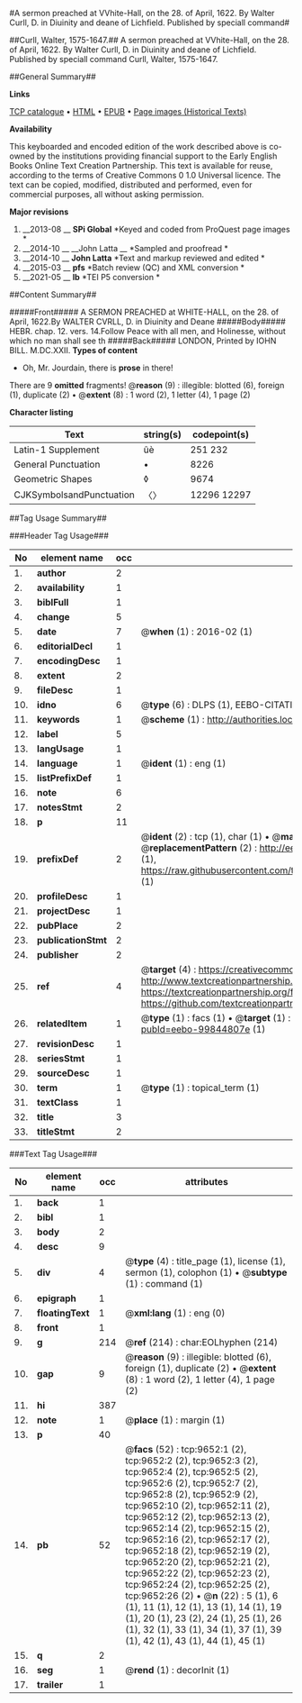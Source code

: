 #A sermon preached at VVhite-Hall, on the 28. of April, 1622. By Walter Curll, D. in Diuinity and deane of Lichfield. Published by speciall command#

##Curll, Walter, 1575-1647.##
A sermon preached at VVhite-Hall, on the 28. of April, 1622. By Walter Curll, D. in Diuinity and deane of Lichfield. Published by speciall command
Curll, Walter, 1575-1647.

##General Summary##

**Links**

[TCP catalogue](http://www.ota.ox.ac.uk/tcp/)  • 
[HTML](http://tei.it.ox.ac.uk/tcp/Texts-HTML/free/A19/A19715.html)  • 
[EPUB](http://tei.it.ox.ac.uk/tcp/Texts-EPUB/free/A19/A19715.epub) • 
[Page images (Historical Texts)](https://historicaltexts.jisc.ac.uk/eebo-99844807e)

**Availability**

This keyboarded and encoded edition of the work described above is co-owned by the
    institutions providing financial support to the Early English Books Online Text Creation
    Partnership. This text is available for reuse, according to the terms of  Creative Commons 0 1.0 Universal
    licence. The text can be copied, modified, distributed and performed, even for commercial
    purposes, all without asking permission.

**Major revisions**

1. __2013-08 __ __SPi Global__ *Keyed and coded from ProQuest page images *
1. __2014-10 __ __John Latta __ *Sampled and proofread *
1. __2014-10 __ __John Latta__ *Text and markup reviewed and edited *
1. __2015-03 __ __pfs__ *Batch review (QC) and XML conversion *
1. __2021-05 __ __lb__ *TEI P5 conversion *

##Content Summary##

#####Front#####
A SERMON PREACHED at WHITE-HALL, on the 28. of April, 1622.By WALTER CVRLL, D. in Diuinity and Deane
#####Body#####
HEBR. chap. 12. vers. 14.Follow Peace with all men, and Holinesse, without which no man shall see th
#####Back#####
LONDON, Printed by IOHN BILL. M.DC.XXII.
**Types of content**

  * Oh, Mr. Jourdain, there is **prose** in there!

There are 9 **omitted** fragments! 
 @__reason__ (9) : illegible: blotted (6), foreign (1), duplicate (2)  •  @__extent__ (8) : 1 word (2), 1 letter (4), 1 page (2)

**Character listing**


|Text|string(s)|codepoint(s)|
|---|---|---|
|Latin-1 Supplement|ûè|251 232|
|General Punctuation|•|8226|
|Geometric Shapes|◊|9674|
|CJKSymbolsandPunctuation|〈〉|12296 12297|

##Tag Usage Summary##

###Header Tag Usage###

|No|element name|occ|attributes|
|---|---|---|---|
|1.|__author__|2||
|2.|__availability__|1||
|3.|__biblFull__|1||
|4.|__change__|5||
|5.|__date__|7| @__when__ (1) : 2016-02 (1)|
|6.|__editorialDecl__|1||
|7.|__encodingDesc__|1||
|8.|__extent__|2||
|9.|__fileDesc__|1||
|10.|__idno__|6| @__type__ (6) : DLPS (1), EEBO-CITATION (1), VID (1), EEBO-PROQUEST (1), STC (2)|
|11.|__keywords__|1| @__scheme__ (1) : http://authorities.loc.gov/ (1)|
|12.|__label__|5||
|13.|__langUsage__|1||
|14.|__language__|1| @__ident__ (1) : eng (1)|
|15.|__listPrefixDef__|1||
|16.|__note__|6||
|17.|__notesStmt__|2||
|18.|__p__|11||
|19.|__prefixDef__|2| @__ident__ (2) : tcp (1), char (1)  •  @__matchPattern__ (2) : ([0-9\-]+):([0-9IVX]+) (1), (.+) (1)  •  @__replacementPattern__ (2) : http://eebo.chadwyck.com/downloadtiff?vid=$1&page=$2 (1), https://raw.githubusercontent.com/textcreationpartnership/Texts/master/tcpchars.xml#$1 (1)|
|20.|__profileDesc__|1||
|21.|__projectDesc__|1||
|22.|__pubPlace__|2||
|23.|__publicationStmt__|2||
|24.|__publisher__|2||
|25.|__ref__|4| @__target__ (4) : https://creativecommons.org/publicdomain/zero/1.0/ (1), http://www.textcreationpartnership.org/docs/. (1), https://textcreationpartnership.org/faq/#faq05 (1), https://github.com/textcreationpartnership (1)|
|26.|__relatedItem__|1| @__type__ (1) : facs (1)  •  @__target__ (1) : https://data.historicaltexts.jisc.ac.uk/view?pubId=eebo-99844807e (1)|
|27.|__revisionDesc__|1||
|28.|__seriesStmt__|1||
|29.|__sourceDesc__|1||
|30.|__term__|1| @__type__ (1) : topical_term (1)|
|31.|__textClass__|1||
|32.|__title__|3||
|33.|__titleStmt__|2||


###Text Tag Usage###

|No|element name|occ|attributes|
|---|---|---|---|
|1.|__back__|1||
|2.|__bibl__|1||
|3.|__body__|2||
|4.|__desc__|9||
|5.|__div__|4| @__type__ (4) : title_page (1), license (1), sermon (1), colophon (1)  •  @__subtype__ (1) : command (1)|
|6.|__epigraph__|1||
|7.|__floatingText__|1| @__xml:lang__ (1) : eng (0)|
|8.|__front__|1||
|9.|__g__|214| @__ref__ (214) : char:EOLhyphen (214)|
|10.|__gap__|9| @__reason__ (9) : illegible: blotted (6), foreign (1), duplicate (2)  •  @__extent__ (8) : 1 word (2), 1 letter (4), 1 page (2)|
|11.|__hi__|387||
|12.|__note__|1| @__place__ (1) : margin (1)|
|13.|__p__|40||
|14.|__pb__|52| @__facs__ (52) : tcp:9652:1 (2), tcp:9652:2 (2), tcp:9652:3 (2), tcp:9652:4 (2), tcp:9652:5 (2), tcp:9652:6 (2), tcp:9652:7 (2), tcp:9652:8 (2), tcp:9652:9 (2), tcp:9652:10 (2), tcp:9652:11 (2), tcp:9652:12 (2), tcp:9652:13 (2), tcp:9652:14 (2), tcp:9652:15 (2), tcp:9652:16 (2), tcp:9652:17 (2), tcp:9652:18 (2), tcp:9652:19 (2), tcp:9652:20 (2), tcp:9652:21 (2), tcp:9652:22 (2), tcp:9652:23 (2), tcp:9652:24 (2), tcp:9652:25 (2), tcp:9652:26 (2)  •  @__n__ (22) : 5 (1), 6 (1), 11 (1), 12 (1), 13 (1), 14 (1), 19 (1), 20 (1), 23 (2), 24 (1), 25 (1), 26 (1), 32 (1), 33 (1), 34 (1), 37 (1), 39 (1), 42 (1), 43 (1), 44 (1), 45 (1)|
|15.|__q__|2||
|16.|__seg__|1| @__rend__ (1) : decorInit (1)|
|17.|__trailer__|1||
